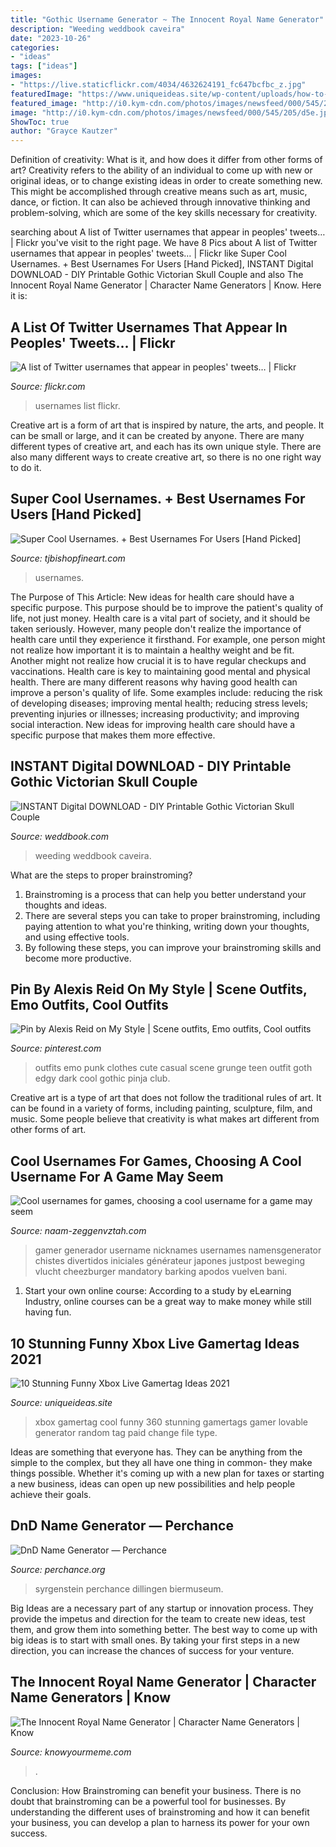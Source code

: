 ```yaml
---
title: "Gothic Username Generator ~ The Innocent Royal Name Generator"
description: "Weeding weddbook caveira"
date: "2023-10-26"
categories:
- "ideas"
tags: ["ideas"]
images:
- "https://live.staticflickr.com/4034/4632624191_fc647bcfbc_z.jpg"
featuredImage: "https://www.uniqueideas.site/wp-content/uploads/how-to-change-xbox-gamertag-free-paid-1.jpg"
featured_image: "http://i0.kym-cdn.com/photos/images/newsfeed/000/545/205/d5e.jpg"
image: "http://i0.kym-cdn.com/photos/images/newsfeed/000/545/205/d5e.jpg"
ShowToc: true
author: "Grayce Kautzer"
---
```



Definition of creativity: What is it, and how does it differ from other forms of art?
Creativity refers to the ability of an individual to come up with new or original ideas, or to change existing ideas in order to create something new. This might be accomplished through creative means such as art, music, dance, or fiction. It can also be achieved through innovative thinking and problem-solving, which are some of the key skills necessary for creativity.

	

		
searching about A list of Twitter usernames that appear in peoples&#039; tweets… | Flickr you've visit to the right page. We have 8 Pics about A list of Twitter usernames that appear in peoples&#039; tweets… | Flickr like Super Cool Usernames. + Best Usernames For Users [Hand Picked], INSTANT Digital DOWNLOAD - DIY Printable Gothic Victorian Skull Couple and also The Innocent Royal Name Generator | Character Name Generators | Know. Here it is:
		
    
## A List Of Twitter Usernames That Appear In Peoples&#039; Tweets… | Flickr

<img loading=lazy src="https://live.staticflickr.com/4034/4632624191_fc647bcfbc_z.jpg" onerror="this.onerror=null;this.src='https://tse2.mm.bing.net/th?id=OIP.ZTRfaSShZnh2T0PFhs_GVgAAAA&amp;pid=15.1';" alt="A list of Twitter usernames that appear in peoples&#039; tweets… | Flickr">

_Source: flickr.com_

>usernames list flickr. 

	

Creative art is a form of art that is inspired by nature, the arts, and people. It can be small or large, and it can be created by anyone. There are many different types of creative art, and each has its own unique style. There are also many different ways to create creative art, so there is no one right way to do it.

    
## Super Cool Usernames. + Best Usernames For Users [Hand Picked]

<img loading=lazy src="http://tjbishopfineart.com/pics/super-cool-usernames-4.jpg" onerror="this.onerror=null;this.src='https://tse2.mm.bing.net/th?id=OIP.DNkgMyV9NZD6WPlOtcN6XAHaIx&amp;pid=15.1';" alt="Super Cool Usernames. + Best Usernames For Users [Hand Picked]">

_Source: tjbishopfineart.com_

>usernames. 

	

The Purpose of This Article: New ideas for health care should have a specific purpose. This purpose should be to improve the patient's quality of life, not just money.
Health care is a vital part of society, and it should be taken seriously. However, many people don't realize the importance of health care until they experience it firsthand. For example, one person might not realize how important it is to maintain a healthy weight and be fit. Another might not realize how crucial it is to have regular checkups and vaccinations. Health care is key to maintaining good mental and physical health. There are many different reasons why having good health can improve a person's quality of life. Some examples include: reducing the risk of developing diseases; improving mental health; reducing stress levels; preventing injuries or illnesses; increasing productivity; and improving social interaction. New ideas for improving health care should have a specific purpose that makes them more effective.

    
## INSTANT Digital DOWNLOAD - DIY Printable Gothic Victorian Skull Couple

<img loading=lazy src="http://s3.weddbook.me/t1/2/3/2/2325999/instant-digital-download-diy-printable-gothic-victorian-skull-couple-antique-tattoo-day-of-the-dead-wedding-anniversary.jpg" onerror="this.onerror=null;this.src='https://tse4.mm.bing.net/th?id=OIP.63mALzCReS_kGDSg2uXovgHaKX&amp;pid=15.1';" alt="INSTANT Digital DOWNLOAD - DIY Printable Gothic Victorian Skull Couple">

_Source: weddbook.com_

>weeding weddbook caveira. 

	

What are the steps to proper brainstroming?
1. Brainstroming is a process that can help you better understand your thoughts and ideas.
2. There are several steps you can take to proper brainstroming, including paying attention to what you're thinking, writing down your thoughts, and using effective tools.
3. By following these steps, you can improve your brainstroming skills and become more productive.

    
## Pin By Alexis Reid On My Style | Scene Outfits, Emo Outfits, Cool Outfits

<img loading=lazy src="https://i.pinimg.com/736x/f3/4e/1a/f34e1a94fdf14aa809de0b694c855af8--outfit-emo-punk-outfits-edgy.jpg" onerror="this.onerror=null;this.src='https://tse2.mm.bing.net/th?id=OIP.DHgBDmgtuRrA10-KRDO3bQHaMN&amp;pid=15.1';" alt="Pin by Alexis Reid on My Style | Scene outfits, Emo outfits, Cool outfits">

_Source: pinterest.com_

>outfits emo punk clothes cute casual scene grunge teen outfit goth edgy dark cool gothic pinja club. 

	

Creative art is a type of art that does not follow the traditional rules of art. It can be found in a variety of forms, including painting, sculpture, film, and music. Some people believe that creativity is what makes art different from other forms of art.

    
## Cool Usernames For Games, Choosing A Cool Username For A Game May Seem

<img loading=lazy src="https://naam-zeggenvztah.com/jlbci/pjS5_azPfhTiVoeLeKfAtAAAAA.jpg" onerror="this.onerror=null;this.src='https://tse2.mm.bing.net/th?id=OIP.E2yhogvu-vJxU7MYXPNwMQAAAA&amp;pid=15.1';" alt="Cool usernames for games, choosing a cool username for a game may seem">

_Source: naam-zeggenvztah.com_

>gamer generador username nicknames usernames namensgenerator chistes divertidos iniciales générateur japones justpost beweging vlucht cheezburger mandatory barking apodos vuelven bani. 

	

1. Start your own online course: According to a study by eLearning Industry, online courses can be a great way to make money while still having fun.

    
## 10 Stunning Funny Xbox Live Gamertag Ideas 2021

<img loading=lazy src="https://www.uniqueideas.site/wp-content/uploads/how-to-change-xbox-gamertag-free-paid-1.jpg" onerror="this.onerror=null;this.src='https://tse4.mm.bing.net/th?id=OIP.P_hXQUVKw6OmmB-8nkg_IQHaEZ&amp;pid=15.1';" alt="10 Stunning Funny Xbox Live Gamertag Ideas 2021">

_Source: uniqueideas.site_

>xbox gamertag cool funny 360 stunning gamertags gamer lovable generator random tag paid change file type. 

	

Ideas are something that everyone has. They can be anything from the simple to the complex, but they all have one thing in common- they make things possible. Whether it's coming up with a new plan for taxes or starting a new business, ideas can open up new possibilities and help people achieve their goals.

    
## DnD Name Generator ― Perchance

<img loading=lazy src="https://perchance.org/api/getGeneratorScreenshot?generatorName=dndnamegenerator" onerror="this.onerror=null;this.src='https://tse3.mm.bing.net/th?id=OIP.nKHLGRb1DrRi2vrzf2szIQHaEo&amp;pid=15.1';" alt="DnD Name Generator ― Perchance">

_Source: perchance.org_

>syrgenstein perchance dillingen biermuseum. 

	

Big Ideas are a necessary part of any startup or innovation process. They provide the impetus and direction for the team to create new ideas, test them, and grow them into something better. The best way to come up with big ideas is to start with small ones. By taking your first steps in a new direction, you can increase the chances of success for your venture.

    
## The Innocent Royal Name Generator | Character Name Generators | Know

<img loading=lazy src="http://i0.kym-cdn.com/photos/images/newsfeed/000/545/205/d5e.jpg" onerror="this.onerror=null;this.src='https://tse1.mm.bing.net/th?id=OIP.388goXJHQipjGLmf0wVKUgHaKe&amp;pid=15.1';" alt="The Innocent Royal Name Generator | Character Name Generators | Know">

_Source: knowyourmeme.com_

>. 

	

Conclusion: How Brainstroming can benefit your business.
There is no doubt that brainstroming can be a powerful tool for businesses. By understanding the different uses of brainstroming and how it can benefit your business, you can develop a plan to harness its power for your own success.

